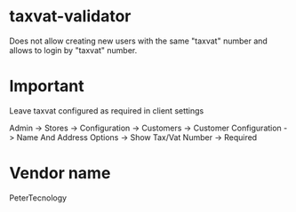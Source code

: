 # taxvat-validator
Does not allow creating new users with the same "taxvat" number and allows to login by "taxvat" number.

# Important
Leave taxvat configured as required in client settings

Admin -> Stores -> Configuration -> Customers -> Customer Configuration -> Name And Address Options -> Show Tax/Vat Number -> Required

# Vendor name
PeterTecnology
